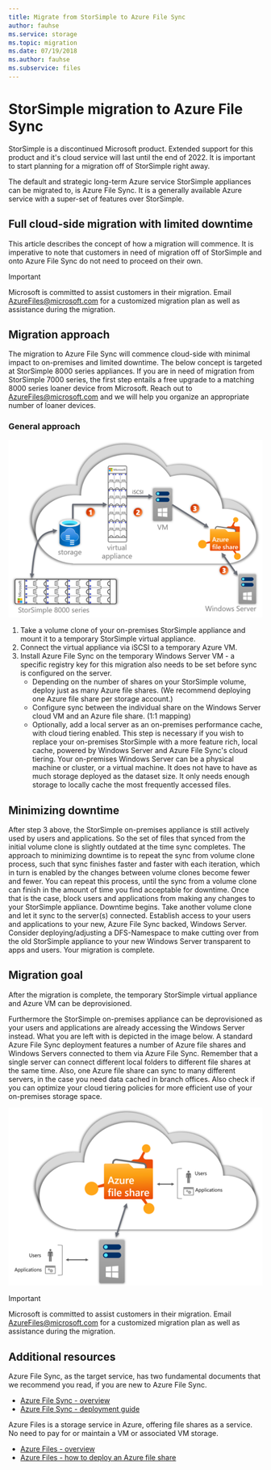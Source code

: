 ```yaml
---
title: Migrate from StorSimple to Azure File Sync
author: fauhse
ms.service: storage
ms.topic: migration
ms.date: 07/19/2018
ms.author: fauhse
ms.subservice: files
---
```


# StorSimple migration to Azure File Sync

StorSimple is a discontinued Microsoft product. Extended support for this product and it's cloud service will last until the end of 2022.
It is important to start planning for a migration off of StorSimple right away.

The default and strategic long-term Azure service StorSimple appliances can be migrated to, is Azure File Sync.
It is a generally available Azure service with a super-set of features over StorSimple.

## Full cloud-side migration with limited downtime
This article describes the concept of how a migration will commence.
It is imperative to note that customers in need of migration off of StorSimple and onto Azure File Sync do not need to proceed on their own.

> [!IMPORTANT]
> Microsoft is committed to assist customers in their migration. Email AzureFiles@microsoft.com for a customized migration plan as well as assistance during the migration.

## Migration approach
The migration to Azure File Sync will commence cloud-side with minimal impact to on-premises and limited downtime.
The below concept is targeted at StorSimple 8000 series appliances.
If you are in need of migration from StorSimple 7000 series, the first step entails a free upgrade to a matching 8000 series loaner device from Microsoft.
Reach out to AzureFiles@microsoft.com and we will help you organize an appropriate number of loaner devices.

### General approach
![Alt](media/storage-sync-files-storsimple-migration/StorSimple_docs_overview_concept.png "Illustrating cloud-side migration through a temporary virtual appliance and Windows Server to a new on-premises Windows Server replacing the on-premises StorSimple appliance")

1. Take a volume clone of your on-premises StorSimple appliance and mount it to a temporary StorSimple virtual appliance.
2. Connect the virtual appliance via iSCSI to a temporary Azure VM.
3. Install Azure File Sync on the temporary Windows Server VM -  a specific registry key for this migration also needs to be set before sync is configured on the server.
    * Depending on the number of shares on your StorSimple volume, deploy just as many Azure file shares. (We recommend deploying one Azure file share per storage account.)
    * Configure sync between the individual share on the Windows Server cloud VM and an Azure file share. (1:1 mapping)
    * Optionally, add a local server as an on-premises performance cache, with cloud tiering enabled. This step is necessary if you wish to replace your on-premises StorSimple with a more feature rich, local cache, powered by Windows Server and Azure File Sync's cloud tiering. Your on-premises Windows Server can be a physical machine or cluster, or a virtual machine. It does not have to have as much storage deployed as the dataset size. It only needs enough storage to locally cache the most frequently accessed files.

## Minimizing downtime
After step 3 above, the StorSimple on-premises appliance is still actively used by users and applications. So the set of files that synced from the initial volume clone is slightly outdated at the time sync completes.
The approach to minimizing downtime is to repeat the sync from volume clone process, such that sync finishes faster and faster with each iteration, which in turn is enabled by the changes between volume clones become fewer and fewer.
You can repeat this process, until the sync from a volume clone can finish in the amount of time you find acceptable for downtime.
Once that is the case, block users and applications from making any changes to your StorSimple appliance. Downtime begins.
Take another volume clone and let it sync to the server(s) connected.
Establish access to your users and applications to your new, Azure File Sync backed, Windows Server.
Consider deploying/adjusting a DFS-Namespace to make cutting over from the old StorSimple appliance to your new Windows Server transparent to apps and users.
Your migration is complete.

## Migration goal
After the migration is complete, the temporary StorSimple virtual appliance and Azure VM can be deprovisioned.

Furthermore the StorSimple on-premises appliance can be deprovisioned as your users and applications are already accessing the Windows Server instead.
What you are left with is depicted in the image below. A standard Azure File Sync deployment features a number of Azure file shares and Windows Servers connected to them via Azure File Sync. Remember that a single server can connect different local folders to different file shares at the same time.
Also, one Azure file share can sync to many different servers, in the case you need data cached in branch offices. Also check if you can optimize your cloud tiering policies for more efficient use of your on-premises storage space.

![Alt](media/storage-sync-files-storsimple-migration/StorSimple_docs_goal.PNG "An illustration showing the goal after the migration is complete. It depicts a number of file shares syncing to an on-premises Windows Server with users and applications accessing files in the cloud or on the Windows Server.")

> [!IMPORTANT]
> Microsoft is committed to assist customers in their migration. Email AzureFiles@microsoft.com for a customized migration plan as well as assistance during the migration.

## Additional resources
Azure File Sync, as the target service, has two fundamental documents that we recommend you read, if you are new to Azure File Sync.
* [Azure File Sync - overview](storage-sync-files-planning.md)
* [Azure File Sync - deployment guide](storage-sync-files-deployment-guide.md)

Azure Files is a storage service in Azure, offering file shares as a service. No need to pay for or maintain a VM or associated VM storage.
* [Azure Files - overview](storage-files-introduction.md)
* [Azure Files - how to deploy an Azure file share](storage-how-to-create-file-share.md)